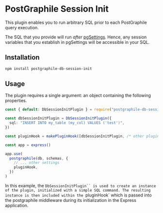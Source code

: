 # PostGraphile Session Init

This plugin enables you to run arbitrary  SQL prior to each PostGraphile query execution.

The SQL that you provide will run *after* [pgSettings](https://www.graphile.org/postgraphile/usage-library/#pgsettings-function). Hence, any session variables that you establish in pgSettings will be accessible in your SQL.

## Installation

```bash
npm install postgraphile-db-session-init
```

## Usage

The plugin requires a single argument: an object containing the following properties.

```ts
const { default: DbSessionInitPlugin } = require("postgraphile-db-session-init")

const dbSessionInitPlugin = DbSessionInitPlugin({
  sql: "INSERT INTO my_table (my_col) VALUES ('test')",
})

const pluginHook = makePluginHook([dbSessionInitPlugin, /* other plugins */])

const app = express()

app.use(
  postgraphile(db, schemas, {
    // ... other settings
    pluginHook,
  })
)
```

In this example, the `DbSessionInitPlugin`` is used to create an instance of the plugin, initialized with a simple SQL command. The resulting instance is then included within the `pluginHook` which is passed into the postgraphile middleware during its initialization in the Express application.